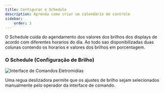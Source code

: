 ```yaml
---
title: Configurar o Schedule
description: Aprenda como criar um calendário de controle
sidebar:
    order: 3
---
```


O Schedule cuida do agendamento dos valores dos brilhos dos displays de acordo com diferentes horarios do dia. Ao todo sao disponibilizadas duas colunas contendo os horarios e valores dos brilhos em porcentagem.

### O Schedule (Configuração de Brilho)

![Interface de Comandos Eletromidias](https://intercomelt.netlify.app/assets/images/schedule.jpg) 

 
Uma regua deslizadora permite que os ajustes de brilho sejam selecionados manualmente pelo operador da interface de comando.